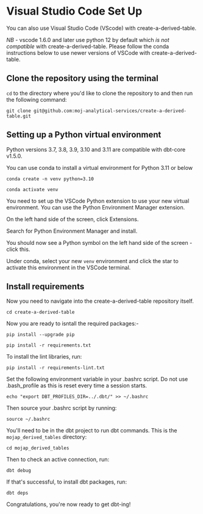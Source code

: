 # Visual Studio Code Set Up

You can also use Visual Studio Code (VScode) with create-a-derived-table.

*NB* - vscode 1.6.0 and later use python 12 by default which *is not compatible* with create-a-derived-table. Please follow the conda instructions below to use newer versions of VSCode with create-a-derived-table.


## Clone the repository using the terminal

`cd` to the directory where you'd like to clone the repository to and then run the following command:

```
git clone git@github.com:moj-analytical-services/create-a-derived-table.git
```

## Setting up a Python virtual environment

Python versions 3.7, 3.8, 3.9, 3.10 and 3.11 are compatible with dbt-core v1.5.0.

You can use conda to install a virtual environment for Python 3.11 or below

```
conda create -n venv python=3.10
```

```
conda activate venv
```

You need to set up the VSCode Python extension to use your new virtual environment. You can use the Python Environment Manager extension.

On the left hand side of the screen, click Extensions.

Search for Python Environment Manager and install.

You should now see a Python symbol on the left hand side of the screen - click this.

Under conda, select your new `venv` environment and click the star to activate this environment in the VSCode terminal.


## Install requirements

Now you need to navigate into the create-a-derived-table repository itself.

```
cd create-a-derived-table
```

Now you are ready to isntall the required packages:-

```
pip install --upgrade pip
```

```
pip install -r requirements.txt
```

To install the lint libraries, run:

```
pip install -r requirements-lint.txt
```

Set the following environment variable in your .bashrc script. Do not use .bash_profile as this is reset every time a session starts.

```
echo "export DBT_PROFILES_DIR=../.dbt/" >> ~/.bashrc
```

Then source your .bashrc script by running:

```
source ~/.bashrc
```

You'll need to be in the dbt project to run dbt commands. This is the `mojap_derived_tables` directory:

```
cd mojap_derived_tables
```

Then to check an active connection, run:

```
dbt debug
```

If that's successful, to install dbt packages, run:

```
dbt deps
```

Congratulations, you're now ready to get dbt-ing!
 
<br />